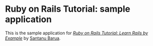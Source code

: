 # Ruby on Rails Tutorial: sample application

This is the sample application for
[*Ruby on Rails Tutorial: Learn Rails by Example*](http://railstutorial.org/)
by [Santanu Barua](http://localhost:3000/).
